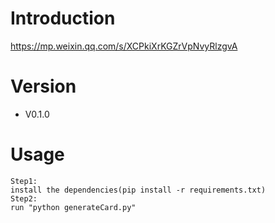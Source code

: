 # Introduction
https://mp.weixin.qq.com/s/XCPkiXrKGZrVpNvyRlzgvA

# Version
- V0.1.0

# Usage
```
Step1:
install the dependencies(pip install -r requirements.txt)
Step2:
run "python generateCard.py"
```